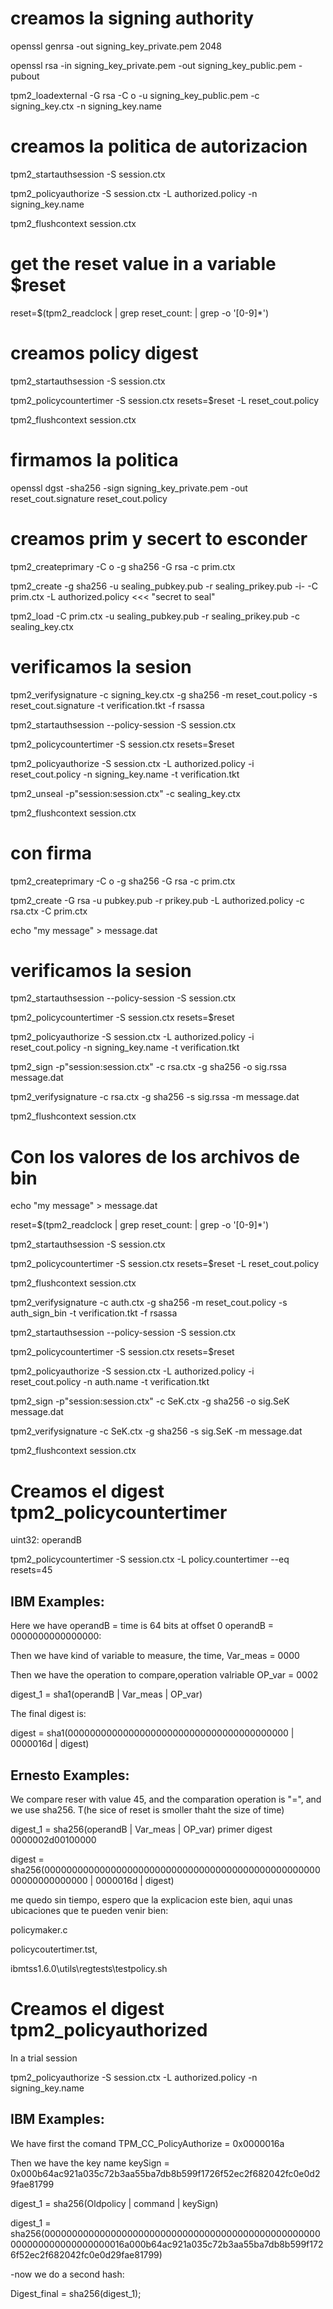 # creamos la signing authority
openssl genrsa -out signing_key_private.pem 2048

openssl rsa -in signing_key_private.pem -out signing_key_public.pem -pubout

tpm2_loadexternal -G rsa -C o -u signing_key_public.pem -c signing_key.ctx -n signing_key.name

# creamos la politica de autorizacion
tpm2_startauthsession -S session.ctx

tpm2_policyauthorize -S session.ctx -L authorized.policy -n signing_key.name

tpm2_flushcontext session.ctx

# get the reset value in a variable $reset
reset=$(tpm2_readclock | grep  reset_count: | grep -o  '[0-9]*')

# creamos policy digest
tpm2_startauthsession -S session.ctx

tpm2_policycountertimer -S session.ctx resets=$reset -L reset_cout.policy

tpm2_flushcontext session.ctx
 
# firmamos la politica
openssl dgst -sha256 -sign signing_key_private.pem -out reset_cout.signature reset_cout.policy

# creamos prim y secert to esconder
tpm2_createprimary -C o -g sha256 -G rsa -c prim.ctx

tpm2_create -g sha256 -u sealing_pubkey.pub -r sealing_prikey.pub -i- -C prim.ctx -L authorized.policy <<< "secret to seal"

tpm2_load -C prim.ctx -u sealing_pubkey.pub -r sealing_prikey.pub -c sealing_key.ctx

# verificamos la sesion 
tpm2_verifysignature -c signing_key.ctx -g sha256 -m reset_cout.policy -s reset_cout.signature -t verification.tkt -f rsassa

tpm2_startauthsession \--policy-session -S session.ctx

tpm2_policycountertimer -S session.ctx resets=$reset

tpm2_policyauthorize -S session.ctx -L authorized.policy -i reset_cout.policy -n signing_key.name -t verification.tkt

tpm2_unseal -p"session:session.ctx" -c sealing_key.ctx

tpm2_flushcontext session.ctx



# con firma 
tpm2_createprimary -C o -g sha256 -G rsa -c prim.ctx

tpm2_create -G rsa -u pubkey.pub -r prikey.pub -L authorized.policy -c rsa.ctx -C prim.ctx

echo "my message" > message.dat

# verificamos la sesion 

tpm2_startauthsession \--policy-session -S session.ctx

tpm2_policycountertimer -S session.ctx resets=$reset

tpm2_policyauthorize -S session.ctx -L authorized.policy -i reset_cout.policy -n signing_key.name -t verification.tkt

tpm2_sign -p"session:session.ctx" -c rsa.ctx -g sha256 -o sig.rssa message.dat

tpm2_verifysignature -c rsa.ctx -g sha256 -s sig.rssa -m message.dat

tpm2_flushcontext session.ctx

# Con los valores de los archivos de bin

echo "my message" > message.dat

reset=$(tpm2_readclock | grep  reset_count: | grep -o  '[0-9]*')

tpm2_startauthsession -S session.ctx

tpm2_policycountertimer -S session.ctx resets=$reset -L reset_cout.policy

tpm2_flushcontext session.ctx

tpm2_verifysignature -c auth.ctx -g sha256 -m reset_cout.policy -s auth_sign_bin -t verification.tkt -f rsassa

tpm2_startauthsession --policy-session -S session.ctx

tpm2_policycountertimer -S session.ctx resets=$reset

tpm2_policyauthorize -S session.ctx -L authorized.policy -i reset_cout.policy -n auth.name -t verification.tkt

tpm2_sign -p"session:session.ctx" -c SeK.ctx -g sha256 -o sig.SeK message.dat

tpm2_verifysignature -c SeK.ctx -g sha256 -s sig.SeK -m message.dat

tpm2_flushcontext session.ctx



# Creamos el digest tpm2_policycountertimer
uint32: operandB

tpm2_policycountertimer -S  session.ctx -L policy.countertimer --eq resets=45

## IBM Examples:
Here we have operandB = time is 64 bits at offset 0 operandB = 0000000000000000:

Then we have kind of variable to measure, the time, Var_meas = 0000

Then we have the operation to compare,operation valriable OP_var = 0002

digest_1 = sha1(operandB | Var_meas | OP_var)

The final digest is:

digest = sha1(0000000000000000000000000000000000000000 | 0000016d | digest)

## Ernesto Examples:

We compare reser with value 45, and the comparation operation is "=", and we use sha256. T(he sice of reset is smoller thaht the size of time)

digest_1 = sha256(operandB | Var_meas | OP_var)
primer digest 0000002d00100000

digest = sha256(0000000000000000000000000000000000000000000000000000000000000000 | 0000016d | digest)


me quedo sin tiempo, espero que la explicacion este bien, aqui unas ubicaciones que te pueden venir bien:

policymaker.c

policycoutertimer.tst,

ibmtss1.6.0\utils\regtests\testpolicy.sh


# Creamos el digest tpm2_policyauthorized

In a trial session

tpm2_policyauthorize -S session.ctx -L authorized.policy -n signing_key.name

## IBM Examples:

We have first the comand TPM_CC_PolicyAuthorize = 0x0000016a

Then we have the key name keySign = 0x000b64ac921a035c72b3aa55ba7db8b599f1726f52ec2f682042fc0e0d29fae81799


digest_1 = sha256(Oldpolicy | command | keySign)

digest_1 = sha256(00000000000000000000000000000000000000000000000000000000000000000000016a000b64ac921a035c72b3aa55ba7db8b599f1726f52ec2f682042fc0e0d29fae81799)

-now we do a second hash:

Digest_final = sha256(digest_1);
